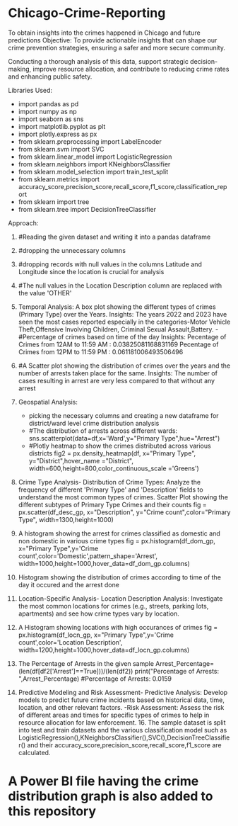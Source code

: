 # Chicago-Crime-Reporting
To obtain insights into the crimes happened in Chicago and future predictions
Objective:
  To provide actionable insights that can shape our crime prevention strategies, ensuring a safer and more secure community. 

  Conducting a thorough analysis of this data, support strategic decision-making, improve resource allocation, and contribute to reducing crime rates and enhancing public safety.

Libraries Used:
  - import pandas as pd
  - import numpy as np
  - import seaborn as sns
  - import matplotlib.pyplot as plt
  - import plotly.express as px  
  - from sklearn.preprocessing import LabelEncoder 
  - from sklearn.svm import SVC
  - from sklearn.linear_model import LogisticRegression
  - from sklearn.neighbors import KNeighborsClassifier
  - from sklearn.model_selection import train_test_split
  - from sklearn.metrics import accuracy_score,precision_score,recall_score,f1_score,classification_report
  - from sklearn import tree
  - from sklearn.tree import DecisionTreeClassifier

Approach:
  1. #Reading the given dataset and writing it into a pandas dataframe 
  2. #dropping the unnecessary columns
  3. #dropping records with null values in the columns Latitude and Longitude since the location is crucial for analysis
  4. #The null values in the Location Description column are replaced with the value 'OTHER'
  5. Temporal Analysis: A box plot showing the different types of crimes (Primary Type) over the Years.
Insights:
The years 2022 and 2023 have seen the most cases reported especially in the categories-Motor Vehicle Theft,Offensive Involving Children, Criminal Sexual Assault,Battery.
    -#Percentage of crimes based on time of the day
Insights:
  Pecentage of Crimes from 12AM to 11:59 AM : 0.03825081168831169
  Pecentage of Crimes from 12PM to 11:59 PM : 0.061181006493506496
  7. #A Scatter plot showing the distribution of crimes over the years and the number of arrests taken place for the same.
Insights:
The number of cases resulting in arrest are very less compared to that without any arrest
  8. Geospatial Analysis:
     - picking the necessary columns and creating a new dataframe for district/ward level crime distribution analysis
     - #The distribution of arrests across different wards: sns.scatterplot(data=df,x='Ward',y="Primary Type",hue="Arrest")
     - #Plotly heatmap to show the crimes distributed across various districts
          fig2 = px.density_heatmap(df, x="Primary Type", y="District",hover_name ="District",
                          width=600,height=800,color_continuous_scale ='Greens')

  9. Crime Type Analysis- Distribution of Crime Types: Analyze the frequency of different 'Primary Type' and 'Description' fields to understand the most common types of crimes.
     Scatter Plot showing the different subtypes of Primary Type Crimes and their counts
     fig = px.scatter(df_desc_gp, x="Description", y="Crime count",color="Primary Type", width=1300,height=1000)
  10. A histogram showing the arrest for crimes classified as domestic and non domestic in various crime types
      fig = px.histogram(df_dom_gp, x="Primary Type",y='Crime count',color='Domestic',pattern_shape='Arrest',       width=1000,height=1000,hover_data=df_dom_gp.columns)
  11. Histogram showing the distribution of crimes according to time of the day it occured and the arrest done
  12. Location-Specific Analysis- Location Description Analysis: Investigate the most common locations for crimes (e.g., streets, parking lots, apartments) and see how crime types vary by location.
  13. A Histogram showing locations with high occurances of crimes
fig = px.histogram(df_locn_gp, x="Primary Type",y='Crime count',color='Location Description', width=1200,height=1000,hover_data=df_locn_gp.columns)
  14. The Percentage of Arrests in the given sample
Arrest_Percentage=(len(df[df2['Arrest']==True]))/(len(df2))
print("Percentage of Arrests: ",Arrest_Percentage)
  #Percentage of Arrests:  0.0159
  15. Predictive Modeling and Risk Assessment- Predictive Analysis: Develop models to predict future crime incidents based on historical data, time, location, and other relevant factors.
      -Risk Assessment: Assess the risk of different areas and times for specific types of crimes to help in resource allocation for law enforcement.
    16. The sample dataset is split into test and train datasets and the various classification model such as LogisticRegression(),KNeighborsClassifier(),SVC(),DecisionTreeClassifier() and their accuracy_score,precision_score,recall_score,f1_score are calculated.

# A Power BI file having the crime distribution graph is also added to this repository



